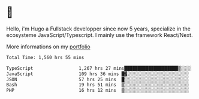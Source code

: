 # 👋 

Hello, i'm Hugo a Fullstack developper since now 5 years, specialize in the ecosysteme JavaScript/Typescript. I mainly use the framework React/Next.

More informations on my [portfolio](https://hcampos.fr)

<!--START_SECTION:waka-->

```txt
Total Time: 1,560 hrs 55 mins

TypeScript                 1,267 hrs 27 mins████████████████████▒░░░░   81.20 %
JavaScript                 109 hrs 36 mins █▓░░░░░░░░░░░░░░░░░░░░░░░   07.02 %
JSON                       57 hrs 25 mins  █░░░░░░░░░░░░░░░░░░░░░░░░   03.68 %
Bash                       19 hrs 51 mins  ▒░░░░░░░░░░░░░░░░░░░░░░░░   01.27 %
PHP                        16 hrs 12 mins  ▒░░░░░░░░░░░░░░░░░░░░░░░░   01.04 %
```

<!--END_SECTION:waka-->

